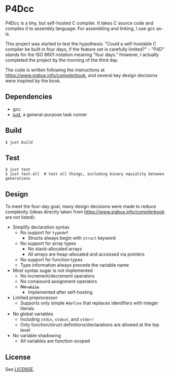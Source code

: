 # P4Dcc

P4Dcc is a tiny, but self-hosted C compiler. It takes C source code and compiles it to assembly language. For assembling and linking, I use gcc as-is.

This project was started to test the hypothesis: "Could a self-hostable C compiler be built in four days, if the feature set is carefully limited?" - "P4D" stands for the ISO 8601 notation meaning "four days." However, I actually completed the project by the morning of the third day.

The code is written following the instructions at https://www.sigbus.info/compilerbook, and several key design decisions were inspired by the book.


## Dependencies

* gcc
* [just](https://github.com/casey/just), a general-purpose task runner


## Build

```
$ just build
```


## Test

```
$ just test
$ just test-all  # test all things, including binary equiality between generations
```


## Design

To meet the four-day goal, many design decisions were made to reduce complexity (ideas directly taken from https://www.sigbus.info/compilerbook are not listed):

* Simplify declaration syntax
    * No support for `typedef`
        * Structs always begin with `struct` keyword
    * No support for array types
        * No stack-allocated arrays
        * All arrays are heap-allocated and accessed via pointers
    * No support for function types
    * Type information always precede the variable name
* Most syntax sugar is not implemented
    * No increment/decrement operators
    * No compound assignment operators
    * ~~No `while`~~
        * Implemented after self-hosting
* Limited preprocessor
    * Supports only simple `#define` that replaces identifiers with integer literals
* No global variables
    * Including `stdin`, `stdout`, and `stderr`
    * Only function/struct definitions/declarations are allowed at the top level
* No variable shadowing
    * All variables are function-scoped


## License

See [LICENSE](./LICENSE).
